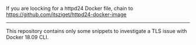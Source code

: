 If you are loocking for a httpd24 Docker file, chain to https://github.com/itsziget/httpd24-docker-image

---

This repository contains only some snippets to investigate a TLS issue with Docker 18.09 CLI.
